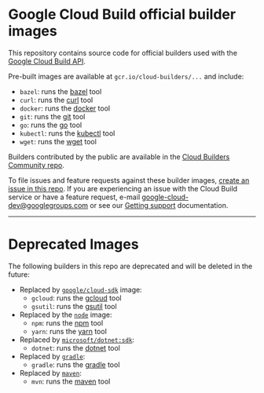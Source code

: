 # Google Cloud Build official builder images

This repository contains source code for official builders used with the [Google
Cloud Build API](https://cloud.google.com/cloud-build/docs/).

Pre-built images are available at `gcr.io/cloud-builders/...` and include:

*   `bazel`: runs the [bazel](https://bazel.io) tool
*   `curl`: runs the [curl](https://curl.haxx.se) tool
*   `docker`: runs the [docker](https://docker.com) tool
*   `git`: runs the [git](https://git-scm.com/) tool
*   `go`: runs the [go](https://golang.org/cmd/go) tool
*   `kubectl`: runs the [kubectl](https://kubernetes.io/docs/user-guide/kubectl-overview/) tool
*   `wget`: runs the [wget](https://www.gnu.org/software/wget/) tool

Builders contributed by the public are available in the [Cloud Builders
Community
repo](https://github.com/GoogleCloudPlatform/cloud-builders-community).

To file issues and feature requests against these builder images,
[create an issue in this repo](https://github.com/GoogleCloudPlatform/cloud-builders/issues/new).
If you are experiencing an issue with the Cloud Build service or
have a feature request, e-mail google-cloud-dev@googlegroups.com
or see our [Getting support](https://cloud.google.com/cloud-build/docs/getting-support)
documentation.

---

# Deprecated Images

The following builders in this repo are deprecated and will be deleted in the future:

*   Replaced by [`google/cloud-sdk`](https://hub.docker.com/r/google/cloud-sdk/) image:
    *   `gcloud`: runs the [gcloud](https://cloud.google.com/sdk/gcloud/) tool
    *   `gsutil`: runs the [gsutil](https://cloud.google.com/storage/docs/gsutil) tool
*   Replaced by the [`node`](https://hub.docker.com/_/node) image:
    *   `npm`: runs the [npm](https://docs.npmjs.com/) tool
    *   `yarn`: runs the [yarn](https://yarnpkg.com/) tool
*   Replaced by [`microsoft/dotnet:sdk`](https://hub.docker.com/_/microsoft-dotnet-core):
    *   `dotnet`: runs the [dotnet](https://docs.microsoft.com/dotnet/core/tools/) tool
*   Replaced by [`gradle`](https://hub.docker.com/_/gradle/):
    *   `gradle`: runs the [gradle](https://gradle.org/) tool
*   Replaced by [`maven`](https://hub.docker.com/_/maven/):
    *   `mvn`: runs the [maven](https://maven.apache.org/) tool
